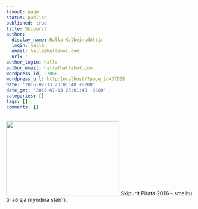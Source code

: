 ```yaml
---
layout: page
status: publish
published: true
title: Skipurit
author:
  display_name: Halla Kolbeinsdóttir
  login: halla
  email: halla@hallakol.com
  url: ''
author_login: halla
author_email: halla@hallakol.com
wordpress_id: 37068
wordpress_url: http:localhost/?page_id=37068
date: '2016-07-13 23:01:48 +0200'
date_gmt: '2016-07-13 23:01:48 +0200'
categories: []
tags: []
comments: []
---
```

<p><img class="wp-image-37069 size-medium" src="https:localhost/wp-content/uploads/2016/07/Flæðirit_Pirata_2016-300x197.jpg" alt="" width="300" height="197" /> Skipurit Pírata 2016 - smelltu til að sjá myndina stærri.</p>
